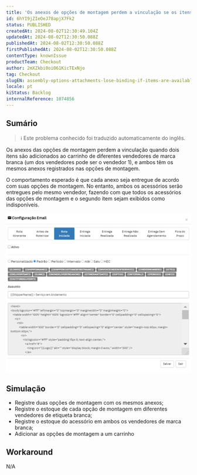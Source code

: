 ```yaml
---
title: 'Os anexos de opções de montagem perdem a vinculação se os itens estiverem disponíveis em diferentes vendedores de marca branca'
id: 6hYI9jZIeOeJ78apjX7Fk2
status: PUBLISHED
createdAt: 2024-08-02T12:30:49.104Z
updatedAt: 2024-08-02T12:30:50.088Z
publishedAt: 2024-08-02T12:30:50.088Z
firstPublishedAt: 2024-08-02T12:30:50.088Z
contentType: knownIssue
productTeam: Checkout
author: 2mXZkbi0oi061KicTExNjo
tag: Checkout
slugEN: assembly-options-attachments-lose-binding-if-items-are-available-in-different-whitelabel-sellers
locale: pt
kiStatus: Backlog
internalReference: 1074856
---
```


## Sumário

>ℹ️ Este problema conhecido foi traduzido automaticamente do inglês.


Os anexos das opções de montagem perdem a vinculação quando dois itens são adicionados ao carrinho de diferentes vendedores de marca branca (um dos vendedores pode ser o vendedor 1), e ambos têm os mesmos anexos registrados nas opções de montagem.

O comportamento esperado é que cada anexo seja entregue de acordo com suas opções de montagem. No entanto, ambos os acessórios serão entregues pelo mesmo vendedor, fazendo com que todos os acessórios das opções de montagem e o segundo item sejam exibidos como indisponíveis.

 ![](https://raw.githubusercontent.com/vtexdocs/help-center-content/refs/heads/main/_1.png)

## Simulação



- Registre duas opções de montagem com os mesmos anexos;
- Registre o estoque de cada opção de montagem em diferentes vendedores de etiqueta branca;
- Registre o estoque do acessório em ambos os vendedores de marca branca;
- Adicionar as opções de montagem a um carrinho

## Workaround


N/A




